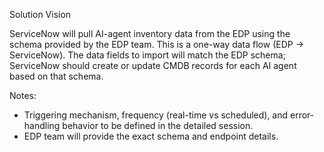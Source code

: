 Solution Vision

ServiceNow will pull AI-agent inventory data from the EDP using the schema provided by the EDP team. This is a one-way data flow (EDP → ServiceNow). The data fields to import will match the EDP schema; ServiceNow should create or update CMDB records for each AI agent based on that schema.

Notes:
- Triggering mechanism, frequency (real-time vs scheduled), and error-handling behavior to be defined in the detailed session.
- EDP team will provide the exact schema and endpoint details.
